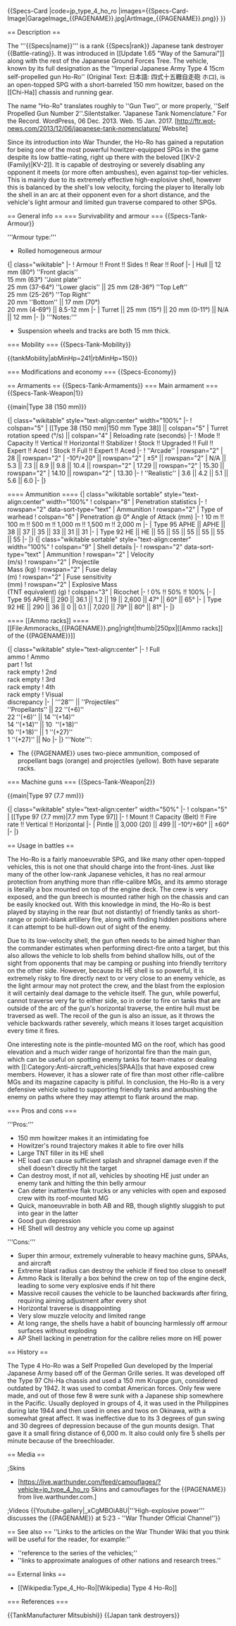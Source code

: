 {{Specs-Card
|code=jp_type_4_ho_ro
|images={{Specs-Card-Image|GarageImage_{{PAGENAME}}.jpg|ArtImage_{{PAGENAME}}.png}}
}}

== Description ==
<!-- ''In the description, the first part should be about the history of the creation and combat usage of the vehicle, as well as its key features. In the second part, tell the reader about the ground vehicle in the game. Insert a screenshot of the vehicle, so that if the novice player does not remember the vehicle by name, he will immediately understand what kind of vehicle the article is talking about.'' -->
The '''{{Specs|name}}''' is a rank {{Specs|rank}} Japanese tank destroyer {{Battle-rating}}. It was introduced in [[Update 1.65 "Way of the Samurai"]] along with the rest of the Japanese Ground Forces Tree. The vehicle, known by its full designation as the ''Imperial Japanese Army Type 4 15cm self-propelled gun Ho-Ro'' (Original Text: 日本語: 四式十五糎自走砲 ホロ), is an open-topped SPG with a short-barreled 150 mm howitzer, based on the [[Chi-Ha]] chassis and running gear.

The name "Ho-Ro" translates roughly to ''Gun Two'', or more properly, ''Self Propelled Gun Number 2''.<ref name="FTRecordJapaneseNames">Silentstalker. "Japanese Tank Nomenclature." For the Record. WordPress, 06 Dec. 2013. Web. 15 Jan. 2017. [http://ftr.wot-news.com/2013/12/06/japanese-tank-nomenclature/ Website]</ref>

Since its introduction into War Thunder, the Ho-Ro has gained a reputation for being one of the most powerful howitzer-equipped SPGs in the game despite its low battle-rating, right up there with the beloved [[KV-2 (Family)|KV-2]]. It is capable of destroying or severely disabling any opponent it meets (or more often ambushes), even against top-tier vehicles. This is mainly due to its extremely effective high-explosive shell, however this is balanced by the shell's low velocity, forcing the player to literally lob the shell in an arc at their opponent even for a short distance, and the vehicle's light armour and limited gun traverse compared to other SPGs.

== General info ==
=== Survivability and armour ===
{{Specs-Tank-Armour}}
<!-- ''Describe armour protection. Note the most well protected and key weak areas. Appreciate the layout of modules as well as the number and location of crew members. Is the level of armour protection sufficient, is the placement of modules helpful for survival in combat? If necessary use a visual template to indicate the most secure and weak zones of the armour.'' -->
'''Armour type:'''

* Rolled homogeneous armour

{| class="wikitable"
|-
! Armour !! Front !! Sides !! Rear !! Roof
|-
| Hull || 12 mm (80°) ''Front glacis'' <br> 15 mm (63°) ''Joint plate'' <br> 25 mm (37-64°) ''Lower glacis'' || 25 mm (28-36°) ''Top Left'' <br> 25 mm (25-26°) ''Top Right'' <br> 20 mm ''Bottom'' || 17 mm (70°) <br> 20 mm (4-69°) || 8.5-12 mm
|-
| Turret || 25 mm (15°) || 20 mm (0-11°) || N/A || 12 mm
|-
|}
'''Notes:'''

* Suspension wheels and tracks are both 15 mm thick.

=== Mobility ===
{{Specs-Tank-Mobility}}
<!-- ''Write about the mobility of the ground vehicle. Estimate the specific power and manoeuvrability, as well as the maximum speed forwards and backwards.'' -->

{{tankMobility|abMinHp=241|rbMinHp=150}}

=== Modifications and economy ===
{{Specs-Economy}}

== Armaments ==
{{Specs-Tank-Armaments}}
=== Main armament ===
{{Specs-Tank-Weapon|1}}
<!-- ''Give the reader information about the characteristics of the main gun. Assess its effectiveness in a battle based on the reloading speed, ballistics and the power of shells. Do not forget about the flexibility of the fire, that is how quickly the cannon can be aimed at the target, open fire on it and aim at another enemy. Add a link to the main article on the gun: <code><nowiki>{{main|Name of the weapon}}</nowiki></code>. Describe in general terms the ammunition available for the main gun. Give advice on how to use them and how to fill the ammunition storage.'' -->
{{main|Type 38 (150 mm)}}

{| class="wikitable" style="text-align:center" width="100%"
|-
! colspan="5" | [[Type 38 (150 mm)|150 mm Type 38]] || colspan="5" | Turret rotation speed (°/s) || colspan="4" | Reloading rate (seconds)
|-
! Mode !! Capacity !! Vertical !! Horizontal !! Stabilizer
! Stock !! Upgraded !! Full !! Expert !! Aced
! Stock !! Full !! Expert !! Aced
|-
! ''Arcade''
| rowspan="2" | 28 || rowspan="2" | -10°/+20° || rowspan="2" | ±5° || rowspan="2" | N/A || 5.3 || 7.3 || 8.9 || 9.8 || 10.4 || rowspan="2" | 17.29 || rowspan="2" | 15.30 || rowspan="2" | 14.10 || rowspan="2" | 13.30
|-
! ''Realistic''
| 3.6 || 4.2 || 5.1 || 5.6 || 6.0
|-
|}

==== Ammunition ====
{| class="wikitable sortable" style="text-align:center" width="100%"
! colspan="8" | Penetration statistics
|-
! rowspan="2" data-sort-type="text" | Ammunition
! rowspan="2" | Type of<br>warhead
! colspan="6" | Penetration @ 0° Angle of Attack (mm)
|-
! 10 m !! 100 m !! 500 m !! 1,000 m !! 1,500 m !! 2,000 m
|-
| Type 95 APHE || APHE || 38 || 37 || 35 || 33 || 31 || 31
|-
| Type 92 HE || HE || 55 || 55 || 55 || 55 || 55 || 55
|-
|}
{| class="wikitable sortable" style="text-align:center" width="100%"
! colspan="9" | Shell details
|-
! rowspan="2" data-sort-type="text" | Ammunition
! rowspan="2" | Velocity<br>(m/s)
! rowspan="2" | Projectile<br>Mass (kg)
! rowspan="2" | Fuse delay<br>(m)
! rowspan="2" | Fuse sensitivity<br>(mm)
! rowspan="2" | Explosive Mass<br>(TNT equivalent) (g)
! colspan="3" | Ricochet
|-
! 0% !! 50% !! 100%
|-
| Type 95 APHE || 290 || 36.1 || 1.2 || 19 || 2,600 || 47° || 60° || 65°
|-
| Type 92 HE || 290 || 36 || 0 || 0.1 || 7,020 || 79° || 80° || 81°
|-
|}

==== [[Ammo racks]] ====
[[File:Ammoracks_{{PAGENAME}}.png|right|thumb|250px|[[Ammo racks]] of the {{PAGENAME}}]]
<!-- '''Last updated:''' -->
{| class="wikitable" style="text-align:center"
|-
! Full<br>ammo
! Ammo<br>part
! 1st<br>rack empty
! 2nd<br>rack empty
! 3rd<br>rack empty
! 4th<br>rack empty
! Visual<br>discrepancy
|-
| '''28''' || ''Projectiles''<br>''Propellants'' || 22&nbsp;''(+6)''<br>22&nbsp;''(+6)'' || 14&nbsp;''(+14)''<br>14&nbsp;''(+14)'' || 10 &nbsp;''(+18)''<br>10&nbsp;''(+18)'' || 1&nbsp;''(+27)''<br>1&nbsp;''(+27)'' || No
|-
|}
'''Note''':

* The {{PAGENAME}} uses two-piece ammunition, composed of propellant bags (orange) and projectiles (yellow). Both have separate racks.

=== Machine guns ===
{{Specs-Tank-Weapon|2}}
<!-- ''Offensive and anti-aircraft machine guns not only allow you to fight some aircraft but also are effective against lightly armoured vehicles. Evaluate machine guns and give recommendations on its use.'' -->
{{main|Type 97 (7.7 mm)}}

{| class="wikitable" style="text-align:center" width="50%"
|-
! colspan="5" | [[Type 97 (7.7 mm)|7.7 mm Type 97]]
|-
! Mount !! Capacity (Belt) !! Fire rate !! Vertical !! Horizontal
|-
| Pintle || 3,000 (20) || 499 || -10°/+60° || ±60°
|-
|}

== Usage in battles ==
<!-- ''Describe the tactics of playing in the vehicle, the features of using vehicles in the team and advice on tactics. Refrain from creating a "guide" - do not impose a single point of view but instead give the reader food for thought. Describe the most dangerous enemies and give recommendations on fighting them. If necessary, note the specifics of the game in different modes (AB, RB, SB).'' -->
The Ho-Ro is a fairly manoeuvrable SPG, and like many other open-topped vehicles, this is not one that should charge into the front-lines. Just like many of the other low-rank Japanese vehicles, it has no real armour protection from anything more than rifle-calibre MGs, and its ammo storage is literally a box mounted on top of the engine deck. The crew is very exposed, and the gun breech is mounted rather high on the chassis and can be easily knocked out. With this knowledge in mind, the Ho-Ro is best played by staying in the rear (but not distantly) of friendly tanks as short-range or point-blank artillery fire, along with finding hidden positions where it can attempt to be hull-down out of sight of the enemy.

Due to its low-velocity shell, the gun often needs to be aimed higher than the commander estimates when performing direct-fire onto a target, but this also allows the vehicle to lob shells from behind shallow hills, out of the sight from opponents that may be camping or pushing into friendly territory on the other side. However, because its HE shell is so powerful, it is extremely risky to fire directly next to or very close to an enemy vehicle, as the light armour may not protect the crew, and the blast from the explosion it will certainly deal damage to the vehicle itself. The gun, while powerful, cannot traverse very far to either side, so in order to fire on tanks that are outside of the arc of the gun's horizontal traverse, the entire hull must be traversed as well. The recoil of the gun is also an issue, as it throws the vehicle backwards rather severely, which means it loses target acquisition every time it fires.

One interesting note is the pintle-mounted MG on the roof, which has good elevation and a much wider range of horizontal fire than the main gun, which can be useful on spotting enemy tanks for team-mates or dealing with [[:Category:Anti-aircraft_vehicles|SPAA]]s that have exposed crew members. However, it has a slower rate of fire than most other rifle-calibre MGs and its magazine capacity is pitiful. In conclusion, the Ho-Ro is a very defensive vehicle suited to supporting friendly tanks and ambushing the enemy on paths where they may attempt to flank around the map.

=== Pros and cons ===
<!-- ''Summarise and briefly evaluate the vehicle in terms of its characteristics and combat effectiveness. Mark its pros and cons in a bulleted list. Try not to use more than 6 points for each of the characteristics. Avoid using categorical definitions such as "bad", "good" and the like - use substitutions with softer forms such as "inadequate" and "effective".'' -->

'''Pros:'''

* 150 mm howitzer makes it an intimidating foe
* Howitzer's round trajectory makes it able to fire over hills
* Large TNT filler in its HE shell
* HE load can cause sufficient splash and shrapnel damage even if the shell doesn't directly hit the target
* Can destroy most, if not all, vehicles by shooting HE just under an enemy tank and hitting the thin belly armour
* Can deter inattentive flak trucks or any vehicles with open and exposed crew with its roof-mounted MG
* Quick, manoeuvrable in both AB and RB, though slightly sluggish to put into gear in the latter
* Good gun depression
* HE Shell will destroy any vehicle you come up against

'''Cons:'''

* Super thin armour, extremely vulnerable to heavy machine guns, SPAAs, and aircraft
* Extreme blast radius can destroy the vehicle if fired too close to oneself
* Ammo Rack is literally a box behind the crew on top of the engine deck, leading to some very explosive ends if hit there
* Massive recoil causes the vehicle to be launched backwards after firing, requiring aiming adjustment after every shot
* Horizontal traverse is disappointing
* Very slow muzzle velocity and limited range
* At long range, the shells have a habit of bouncing harmlessly off armour surfaces without exploding
* AP Shell lacking in penetration for the calibre relies more on HE power

== History ==
<!-- ''Describe the history of the creation and combat usage of the vehicle in more detail than in the introduction. If the historical reference turns out to be too long, take it to a separate article, taking a link to the article about the vehicle and adding a block "/History" (example: <nowiki>https://wiki.warthunder.com/(Vehicle-name)/History</nowiki>) and add a link to it here using the <code>main</code> template. Be sure to reference text and sources by using <code><nowiki><ref></ref></nowiki></code>, as well as adding them at the end of the article with <code><nowiki><references /></nowiki></code>. This section may also include the vehicle's dev blog entry (if applicable) and the in-game encyclopedia description (under <code><nowiki>=== In-game description ===</nowiki></code>, also if applicable).'' -->

The Type 4 Ho-Ro was a Self Propelled Gun developed by the Imperial Japanese Army based off of the German Grille series. It was developed off the Type 97 Chi-Ha chassis and used a 150 mm Kruppe gun, considered outdated by 1942. It was used to combat American forces. Only few were made, and out of those few 8 were sunk with a Japanese ship somewhere in the Pacific. Usually deployed in groups of 4, it was used in the Philippines during late 1944 and then used in ones and twos on Okinawa, with a somewhat great affect. It was ineffective due to its 3 degrees of gun swing and 30 degrees of depression because of the gun mounts design. That gave it a small firing distance of 6,000 m. It also could only fire 5 shells per minute because of the breechloader.

== Media ==
<!-- ''Excellent additions to the article would be video guides, screenshots from the game, and photos.'' -->

;Skins

* [https://live.warthunder.com/feed/camouflages/?vehicle=jp_type_4_ho_ro Skins and camouflages for the {{PAGENAME}} from live.warthunder.com.]

;Videos
{{Youtube-gallery|_xCgMBOiA8U|'''High-explosive power''' discusses the {{PAGENAME}} at 5:23 - ''War Thunder Official Channel''}}

== See also ==
''Links to the articles on the War Thunder Wiki that you think will be useful for the reader, for example:''

* ''reference to the series of the vehicles;''
* ''links to approximate analogues of other nations and research trees.''

== External links ==
<!-- ''Paste links to sources and external resources, such as:''
* ''topic on the official game forum;''
* ''other literature.'' -->

* [[Wikipedia:Type_4_Ho-Ro|[Wikipedia] Type 4 Ho-Ro]]

=== References ===
<references />

{{TankManufacturer Mitsubishi}}
{{Japan tank destroyers}}